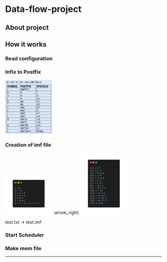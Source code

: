 # Data-flow-project

## About project

## How it works

### Read configuration

### Infix to Postfix

<p align="left">
  <img src="images/infixToPostfix.png" width="30%">
</p>

### Creation of imf file

<p float="left">
  <img src="images/testTxt.png" width="30%" />
  :arrow_right:
  <img src="images/testImf.png" width="30%" />
</p>
test.txt        ->        test.imf

### Start Scheduler

### Make mem file
---
